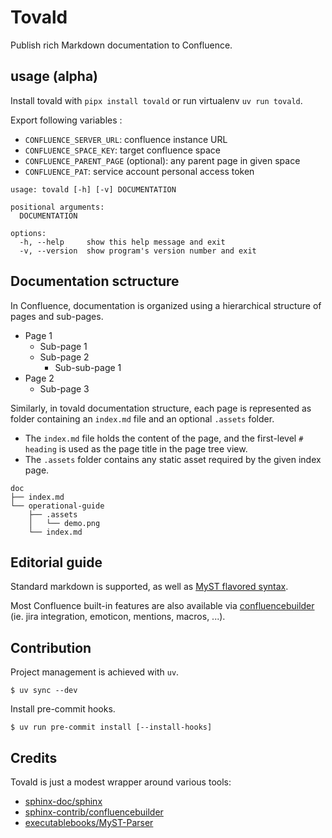 # Tovald

Publish rich Markdown documentation to Confluence.

## usage (alpha)

Install tovald with `pipx install tovald` or run virtualenv `uv run tovald`.

Export following variables :
- `CONFLUENCE_SERVER_URL`: confluence instance URL
- `CONFLUENCE_SPACE_KEY`: target confluence space
- `CONFLUENCE_PARENT_PAGE` (optional): any parent page in given space
- `CONFLUENCE_PAT`: service account personal access token

```
usage: tovald [-h] [-v] DOCUMENTATION

positional arguments:
  DOCUMENTATION

options:
  -h, --help     show this help message and exit
  -v, --version  show program's version number and exit
```

## Documentation sctructure

In Confluence, documentation is organized using a hierarchical structure of pages and sub-pages.

* Page 1
    * Sub-page 1
    * Sub-page 2
        * Sub-sub-page 1
* Page 2
    * Sub-page 3

Similarly, in tovald documentation structure, each page is represented as folder containing an `index.md` file and an optional `.assets` folder.
* The `index.md` file holds the content of the page, and the first-level `# heading` is used as the page title in the page tree view.
* The `.assets` folder contains any static asset required by the given index page.

```
doc
├── index.md
└── operational-guide
    ├── .assets
    │   └── demo.png
    └── index.md
```

## Editorial guide

Standard markdown is supported, as well as [MyST flavored syntax](https://myst-parser.readthedocs.io/en/latest/index.html).

Most Confluence built-in features are also available via [confluencebuilder](https://sphinxcontrib-confluencebuilder.readthedocs.io)
(ie. jira integration, emoticon, mentions, macros, ...).

## Contribution

Project management is achieved with `uv`.

```
$ uv sync --dev
```

Install pre-commit hooks.
```
$ uv run pre-commit install [--install-hooks]
```

## Credits

Tovald is just a modest wrapper around various tools:
- [sphinx-doc/sphinx](https://github.com/sphinx-doc/sphinx)
- [sphinx-contrib/confluencebuilder](https://github.com/sphinx-contrib/confluencebuilder)
- [executablebooks/MyST-Parser](https://github.com/executablebooks/MyST-Parser)
